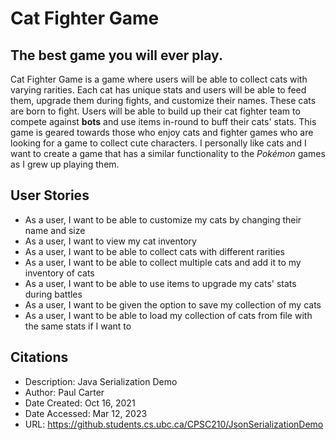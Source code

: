# Cat Fighter Game

## The best game you will ever play.

Cat Fighter Game is a game where users will be able to 
collect cats with varying rarities. Each cat has
unique stats and users will be able to feed them, 
upgrade them during fights, and customize their names.
These cats are born to fight. Users will be able to
build up their cat fighter team to compete against
**bots** and use items in-round to buff their 
cats' stats. This game is geared towards those who
enjoy cats and fighter games who are looking for
a game to collect cute characters. I personally like 
cats and I want to create a game that has a similar
functionality to the *Pokémon* games as I grew up
playing them. 


## User Stories


- As a user, I want to be able to customize my cats by 
changing their name and size
- As a user, I want to view my cat inventory
- As a user, I want to be able to collect cats with different
rarities
- As a user, I want to be able to collect multiple cats
and add it to my inventory of cats
- As a user, I want to be able to use items to upgrade
my cats' stats during battles
- As a user, I want to be given the option to save 
my collection of my cats
- As a user, I want to be able to load my collection
of cats from file with the same stats if I want to

## Citations
- Description: Java Serialization Demo
- Author: Paul Carter
- Date Created: Oct 16, 2021
- Date Accessed: Mar 12, 2023
- URL: https://github.students.cs.ubc.ca/CPSC210/JsonSerializationDemo